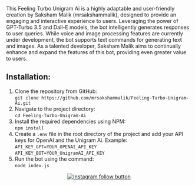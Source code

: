 <p>This Feeling Turbo Unigram Ai is a highly adaptable and user-friendly creation by Saksham Malik (mrsakshammalik), designed to provide an engaging and interactive experience to users. Leveraging the power of GPT-Turbo 3.5 and Dall-E models, the bot intelligently generates responses to user queries. While voice and image processing features are currently under development, the bot supports text commands for generating text and images. As a talented developer, Saksham Malik aims to continually enhance and expand the features of this bot, providing even greater value to users.</p>

## Installation:
<ol>
<li>Clone the repository from GitHub:<br><code>git clone https://github.com/mrsakshammalik/Feeling-Turbo-Unigram-Ai.git</code></li>
<li>Navigate to the project directory:<br><code>cd Feeling-Turbo-Unigram-Ai</code></li>
<li>Install the required dependencies using NPM:<br><code>npm install</code></li>
<li>Create a <code>.env</code> file in the root directory of the project and add your API keys for OpenAI and the Unigram Ai. Example:<br><code>API_KEY_GPT=YOUR_OPENAI_API_KEY</code><br>
<code>API_KEY_BOT=YOUR_UnigramAI_API_KEY</code></li>
<li>Run the bot using the command:<br><code>node index.js</code></li>
</ol>

<div align="center">
  <a href="https://www.instagram.com/mr_saksham_malik/">
    <img src="https://img.shields.io/badge/Follow%20%40mr_saksham_malik-Follow%20on%20Instagram-833AB4?logo=instagram&style=for-the-badge" alt="Instagram follow button">
  </a>
</div>
